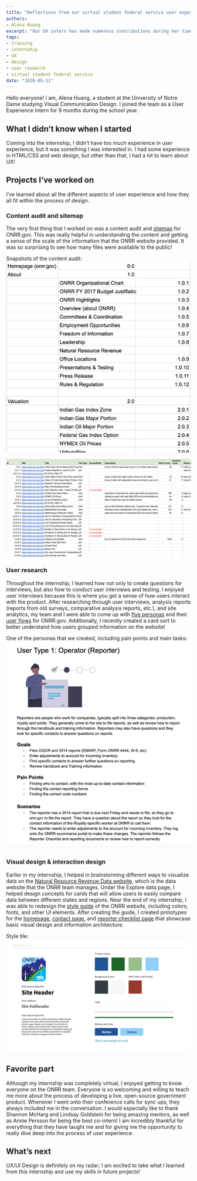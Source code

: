 ```yaml
---
title: "Reflections from our virtual student federal service user experience intern"
authors:
- Alena Huang
excerpt: "Our UX intern has made numerous contributions during her time with us. In this post, she discusses the projects she has been working on and takeaways from her experience."
tags:
- training
- internship
- UX
- design
- user research
- virtual student federal service
date: "2020-05-11"
---
```


Hello everyone! I am, Alena Huang, a student at the University of Notre Dame studying Visual Communication Design. I joined the team as a User Experience Intern for 9 months during the school year.

## What I didn’t know when I started
Coming into the internship, I didn’t have too much experience in user experience, but it was something I was interested in. I had some experience in HTML/CSS and web design, but other than that, I had a lot to learn about UX!

## Projects I’ve worked on
I’ve learned about all the different aspects of user experience and how they all fit within the process of design.

### Content audit and sitemap
The very first thing that I worked on was a content audit and [sitemap](https://92ix0j.axshare.com/) for ONRR.gov. This was really helpful in understanding the content and getting a sense of the scale of the information that the ONRR website provided. It was so surprising to see how many files were available to the public!

Snapshots of the content audit:
![Image of content audit spreadsheet showing the structure of pages on onrr.gov](./content-audit-1.png)

![Image of content audit spreadsheet showing details of a few pages](./content-audit-2.png)

### User research
Throughout the internship, I learned how not only to create questions for interviews, but also how to conduct user interviews and testing. I enjoyed user interviews because this is where you get a sense of how users interact with the product. After researching through user interviews, analysis reports (reports from old surveys, comparative analysis reports, etc.), and site analytics, my team and I were able to come up with [five personas](https://os2cz3.axshare.com/#id=yiu1lh&p=user_types&g=1) and their [user flows](https://os2cz3.axshare.com/#id=6yg8m7&p=user_type__operator&g=1) for ONRR.gov. Additionally, I recently created a card sort to better understand how users grouped information on the website!

One of the personas that we created, including pain points and main tasks:
![Image of a persona for an operator of a leased well](./persona-example.png)


### Visual design & interaction design
Earlier in my internship, I helped in brainstorming different ways to visualize data on the [Natural Resource Revenue Data website](https://revenuedata.doi.gov/), which is the data website that the ONRR team manages. Under the Explore data page, I helped design concepts for cards that will allow users to easily compare data between different states and regions. Near the end of my internship, I was able to redesign the [style guide](https://w8tuba.axshare.com/#id=8t2gzn&p=new_styles&g=1) of the ONRR website, including colors, fonts, and other UI elements. After creating the guide, I created prototypes for the [homepage](https://w8tuba.axshare.com/#id=fnhupi&p=home__template_&g=1), [contact page](https://w8tuba.axshare.com/#id=jbjfzs&p=contact__material_ui_&g=1), and [reporter checklist page](https://w8tuba.axshare.com/#id=vjdxod&p=checklist__material_ui_&g=1) that showcase basic visual design and information architecture.

Style tile:
![Style tile with color scheme for onrr.gov](./onrr-style-01.jpg)

## Favorite part
Although my internship was completely virtual, I enjoyed getting to know everyone on the ONRR team. Everyone is so welcoming and willing to teach me more about the process of developing a live, open-source government product. Whenever I went onto their conference calls for sync ups, they always included me in the conversation. I would especially like to thank Shannon McHarg and Lindsay Goldstein for being amazing mentors, as well as Annie Persson for being the best co-intern! I am incredibly thankful for everything that they have taught me and for giving me the opportunity to really dive deep into the process of user experience.

## What’s next
UX/UI Design is definitely on my radar; I am excited to take what I learned from this internship and use my skills in future projects!
